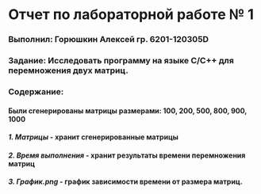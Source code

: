 # Отчет по лабораторной работе № 1
### Выполнил: Горюшкин Алексей гр. 6201-120305D
### Задание: Исследовать программу на языке C/C++ для перемножения двух матриц.

### Содержание:
#### Были сгенерированы матрицы размерами: 100, 200, 500, 800, 900, 1000
#### *1. Матрицы* - хранит сгенерированные матрицы
#### *2. Время выполнения* - хранит результаты времени перемножения матриц
#### *3. График.png* - график зависимости времени от размера матриц.
